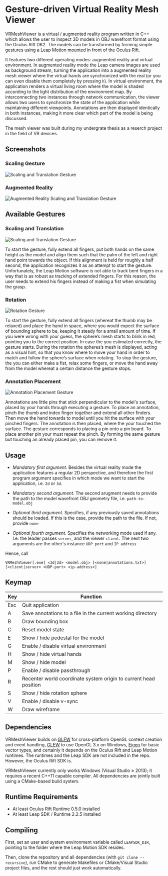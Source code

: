 Gesture-driven Virtual Reality Mesh Viewer
==========================================

VRMeshViewer is a virtual / augmented reality program written in C++ which allows the user to inspect 3D models in OBJ wavefront format using the Oculus Rift DK2. The models can be transformed by forming simple gestures using a Leap Motion mounted in front of the Oculus Rift.

It features two different operating modes: augmented reality and virtual environment. In augmented reality mode 
the Leap camera images are used as background stream, turning the application into a augmented reality mesh viewer where the virtual
hands are synchronized with the real (or you can even disable them completely by pressing `h`). In virtual environment, the application renders
a virtual living room where the model is shaded according to the light distribution of the environment map. By interconnecting two instances 
through network communication, the viewer allows two users to synchronize the state of the application while maintaining different viewpoints. 
Annotations are then displayed identically in both instances, making it more clear which part of the model is being discussed.

The mesh viewer was built during my undergrate thesis as a reserch project in the field of VR devices.

## Screenshots

### Scaling Gesture

![Scaling and Translation Gesture](https://github.com/nicoprevitali/VRMeshViewer/raw/master/figures/vrmv-scaling.png "Scaling and Translation Gesture")

### Augmented Reality

![Augmented Reality Scaling and Translation Gesture](https://github.com/nicoprevitali/VRMeshViewer/raw/master/figures/vrmv-augmented-reality.png "Augmented Reality Scaling and Translation Gesture")

## Available Gestures

### Scaling and Translation

![Scaling and Translation Gesture](https://github.com/nicoprevitali/VRMeshViewer/raw/master/figures/gesture-scaling.png "Scaling and Translation Gesture")

To start the gesture, fully extend all fingers, put both hands on the same height as the model and align them such that the palm of the left and right hand point towards the object. 
If this alignment is held for roughly a half second, the application recognizes it as an attempt to start 
the gesture. Unfortunately, the Leap Motion software is not able to track 
bent fingers in a way that is as robust as tracking of extended fingers. For this reason, the user needs 
to extend his fingers instead of making a fist when simulating the grasp.

### Rotation

![Rotation Gesture](https://github.com/nicoprevitali/VRMeshViewer/raw/master/figures/gesture-rotation.png "Rotation Gesture")

To start the gesture, fully extend all fingers (whereat the thumb may be relaxed) and place the hand in space, where you would expect 
the surface of bounding sphere to be, keeping it steady for a small amount of time. If you were wrong with your guess, the sphere’s mesh 
starts to blink in red, pointing you to the correct position. In case the you estimated correctly, the gesture starts. 
During the rotation the spheres’s mesh is displayed, acting as a visual hint, so that you know where to move your hand in order to match and 
follow the sphere’s surface when rotating. To stop the gesture, the you can either make a fist, relax some fingers, or move the hand away from 
the model whereat a certain distance the gesture stops.

### Annotation Placement

![Annotation Placement Gesture](https://github.com/nicoprevitali/VRMeshViewer/raw/master/figures/gesture-annotation.png "Annotation Placement Gesture")

Annotations are little pins that stick perpendicular to the model's surface, placed by your hands through executing a gesture. 
To place an annotation, pinch the thumb and index finger together and extend all other finders. Then move the hand towards to model until you 
hit the surface with your pinched fingers. The annotation is then placed, where the your touched the surface. 
The gesture corresponds to placing a pin onto a pin board. To place another pin your must repeat the pinch. 
By forming the same gesture but touching an already placed pin, you can remove it.

## Usage

* _Mandatory first argument_. Besides the virtual reality mode the application features a regular 2D perspective, and therefore the first program argument specifies in which mode we want to start the application, i.e. `2d` or `3d`.

* _Mandatory second argument_. The second arugment needs to provide the path to the model wavefront OBJ geometry file, i.e. `path-to-model.obj`

* _Optional thrid argument_. Specifies, if any previously saved annotations should be loaded. If this is the case, provide the path to the file. If not, provide `none`

* _Optional fourth argument_. Specifies the networking mode used if any. I.e. the leader passes `server`, and the viewer `client`. The next two arguments are the other's instance `UDP port` and `IP address`

Hence, call

`VRMeshViewer[.exe] <3d|2d> <model.obj> [<none|annotations.txt>] [<client|server> <UDP-port> <ip-address>]`

## Keymap

| Key  |Function |
| ------------- | ------------- |
|Esc | Quit application|
|A | Save annotations to a file in the current working directory|
|B | Draw bounding box|
|C | Reset model state|
|E | Show / hide pedestal for the model|
|G | Enable / disable virtual environment|
|H | Show / hide virtual hands|
|M | Show / hide model|
|P | Enable / disable passthrough|
|R | Recenter world coordinate system origin to current head position|
|S | Show / hide rotation sphere|
|V | Enable / disable v-sync|
|W | Draw wireframe|

## Dependencies

VRMeshViewer builds on [GLFW](http://www.glfw.org/) for cross-platform OpenGL context creation and event handling, 
[GLEW](http://glew.sourceforge.net/) to use OpenGL 3.x on Windows, 
[Eigen](http://eigen.tuxfamily.org/index.php?title=Main_Page) for basic vector types, and certainly it depends on the
Oculus Rift and Leap Motion runtimes. The runtimes and the Leap SDK are not included in the repo. However, the Oculus Rift SDK is.

VRMeshViewer currently only works Windows (Visual Studio ≥ 2013); it requires a recent C++11 capable compiler. All
dependencies are jointly built using a CMake-based build system.

## Runtime Requirements

* At least Oculus Rift Runtime 0.5.0 installed
* At least Leap SDK / Runtime 2.2.5 installed

## Compiling

First, set an user and system environment variable called `LEAPSDK_DIR`, 
pointing to the folder where the Leap Motion SDK resides.

Then, clone the repository and all dependencies (with `git clone --recursive`),
run CMake to generate Makefiles or CMake/Visual Studio project files, and
the rest should just work automatically.